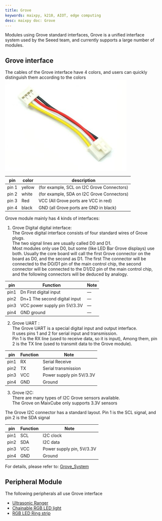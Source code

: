 ```yaml
---
title: Grove
keywords: maixpy, k210, AIOT, edge computing
desc: maixpy ​​doc: Grove
---
```



Modules using Grove standard interfaces, Grove is a unified interface system used by the Seeed team, and currently supports a large number of modules.

## Grove interface

The cables of the Grove interface have 4 colors, and users can quickly distinguish them according to the colors
![](../../../assets/hardware/module_grove/grove_interface.jpg)

| pin | color | description |
| --- | --- | --- |
| pin 1 | yellow | (for example, SCL on I2C Grove Connectors) |
| pin 2 | white | (for example, SDA on I2C Grove Connectors) |
| pin 3 | Red | VCC (All Grove ports are VCC in red) |
| pin 4 | black | GND (all Grove ports are GND in black) |

Grove module mainly has 4 kinds of interfaces:

1. Grove Digital digital interface:<br/>
    The Grove digital interface consists of four standard wires of Grove plugs.<br/>
    The two signal lines are usually called D0 and D1.<br/>
    Most modules only use D0, but some (like LED Bar Grove displays) use both. Usually the core board will call the first Grove connector on the board as D0, and the second as D1. The first The connector will be connected to the DO/D1 pin of the main control chip, the second connector will be connected to the D1/D2 pin of the main control chip, and the following connectors will be deduced by analogy.

| pin | Function | Note |
| --- | --- | --- |
| pin1 | Dn First digital input | — |
| pin2 | Dn+1 The second digital input | — |
| pin3 | VCC power supply pin 5V/3.3V | — |
| pin4 | GND ground | — |


2. Grove UART :<br/>
    The Grove UART is a special digital input and output interface.<br/>
    It uses pins 1 and 2 for serial input and transmission. <br/>
    Pin 1 is the RX line (used to receive data, so it is input),
    Among them, pin 2 is the TX line (used to transmit data to the Grove module).

| pin | Function | Note |
| --- | --- | --- |
| pin1 | RX | Serial Receive |
| pin2 | TX | Serial transmission |
| pin3 | VCC | Power supply pin 5V/3.3V |
| pin4 | GND | Ground |

3. Grove I2C:<br/>
    There are many types of I2C Grove sensors available.<br/>The Grove on MaixCube only supports 3.3V sensors

  The Grove I2C connector has a standard layout. Pin 1 is the SCL signal, and pin 2 is the SDA signal

| pin | Function | Note |
| --- | --- | --- |
| pin1 | SCL | I2C clock |
| pin2 | SDA | I2C data |
| pin3 | VCC | Power supply pin, 5V/3.3V |
| pin4 | GND | Ground |

For details, please refer to: [Grove_System](https://wiki.seeedstudio.com/cn/Grove_System/)

## Peripheral Module

The following peripherals all use Grove interface

* [Ultrasonic Ranger](./grove_ultrasonic_ranger.md)
* [Chainable RGB LED light](./grove_chainable_rgb_led.md)
* [RGB LED Ring strip](./grove_rgb_led_ring.md)

